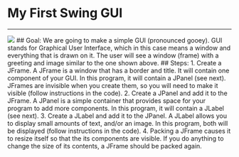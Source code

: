 
# My First Swing GUI
  <hr/>
  <img src="./myFirstSwingGui.png"/>
## Goal:
   We are going to make a simple GUI (pronounced gooey). GUI stands for Graphical User Interface, which in this case means a window and everything that is drawn on it. The user will see a window (frame) with a greeting and image similar to the one shown above.
## Steps:
1. Create a JFrame. A JFrame is a window that has a border and title. It will contain one component of your GUI. In this program, it will contain a JPanel (see next). JFrames are invisible when you create them, so you will need to make it visible (follow instructions in the code).
2. Create a JPanel and add it to the JFrame. A JPanel is a simple container that provides space for your program to add more components. In this program, it will contain a JLabel (see next).
3. Create a JLabel and add it to the JPanel. A JLabel allows you to display small amounts of text, and/or an image. In this program, both will be displayed (follow instructions in the code).
4. Packing a JFrame causes it to resize itself so that the its components are visible. If you do anything to change the size of its contents, a JFrame should be packed again.
  
 

